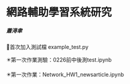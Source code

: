 # 網路輔助學習系統研究
##### 蕭淂聿 #####
  🔰首次加入測試檔 example_test.py
  
  ✴️第一次作業測驗：0226前中後測test.ipynb
  
  ✴️第一次作業：Network_HW1_newsarticle.ipynb

